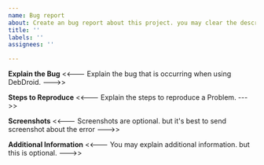 ```yaml
---
name: Bug report
about: Create an bug report about this project. you may clear the description
title: ''
labels: ''
assignees: ''

---
```


**Explain the Bug**
<<--- Explain the bug that is occurring when using DebDroid. --->> 

**Steps to Reproduce**
<<--- Explain the steps to reproduce a Problem. --->>

**Screenshots**
<<--- Screenshots are optional. but it's best to send screenshot about the error --->>

**Additional Information**
<<--- You may explain additional information. but this is optional. --->>
